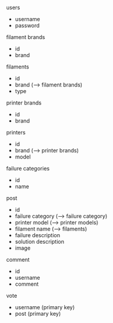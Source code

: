 users
 - username
 - password

filament brands
 - id
 - brand

filaments
 - id
 - brand (--> filament brands)
 - type

printer brands
 - id
 - brand

printers
 - id
 - brand (--> printer brands)
 - model

failure categories
 - id
 - name

 post
  - id
  - failure category (--> failure category)
  - printer model (--> printer models)
  - filament name (--> filaments)
  - failure description
  - solution description
  - image

comment
 - id
 - username
 - comment

vote
 - username (primary key)
 - post (primary key)
